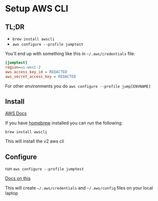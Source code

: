 # Setup AWS CLI

## TL;DR

- `brew install awscli`
- `aws configure --profile jumptest`

You'll end up with something like this in `~/.aws/credentials` file.

```ini
[jumptest]
region=us-west-2
aws_access_key_id = REDACTED
aws_secret_access_key = REDACTED
```

For other environments you do `aws configure --profile jump[ENVNAME]`

## Install

[AWS Docs](https://docs.aws.amazon.com/cli/latest/userguide/getting-started-install.html)

If you have [homebrew](https://brew.sh/) installed you can run the following:

`brew install awscli`

This will install the v2 aws cli

## Configure

run `aws configure --profile jumptest`

[Docs on this](https://docs.aws.amazon.com/cli/latest/userguide/cli-configure-quickstart.html)

This will create `~/.aws/credentials` and `~/.aws/config` files on your local laptop
